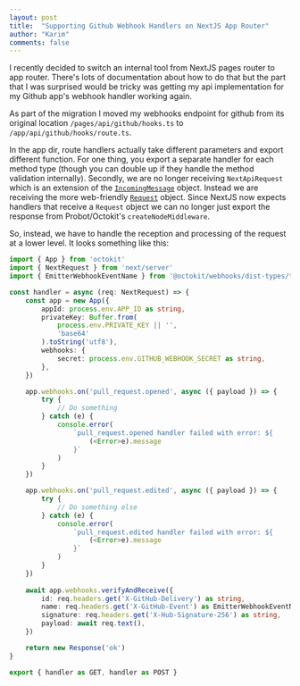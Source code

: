 ```yaml
---
layout: post
title:  "Supporting Github Webhook Handlers on NextJS App Router"
author: "Karim"
comments: false
---
```


I recently decided to switch an internal tool from NextJS pages router to app router.  There's lots of documentation about how to do that but the part that I was surprised would be tricky was getting my api implementation for my Github app's webhook handler working again.  

As part of the migration I moved my webhooks endpoint for github from its original location `/pages/api/github/hooks.ts` to `/app/api/github/hooks/route.ts`.

In the app dir, route handlers actually take different parameters and export different function.  For one thing, you export a separate handler for each method type (though you can double up if they handle the method validation internally).  Secondly, we are no longer receiving `NextApiRequest` which is an extension of the [`IncomingMessage`](https://nodejs.org/api/http.html#class-httpincomingmessage) object.  Instead we are receiving the more web-friendly [`Request`](https://developer.mozilla.org/en-US/docs/Web/API/Request) object.  Since NextJS now expects handlers that receive a `Request` object we can no longer just export the response from Probot/Octokit's `createNodeMiddleware`.  

So, instead, we have to handle the reception and processing of the request at a lower level.  It looks something like this:

```typescript
import { App } from 'octokit'
import { NextRequest } from 'next/server'
import { EmitterWebhookEventName } from '@octokit/webhooks/dist-types/types'

const handler = async (req: NextRequest) => {
    const app = new App({
        appId: process.env.APP_ID as string,
        privateKey: Buffer.from(
            process.env.PRIVATE_KEY || '',
            'base64'
        ).toString('utf8'),
        webhooks: {
            secret: process.env.GITHUB_WEBHOOK_SECRET as string,
        },
    })

    app.webhooks.on('pull_request.opened', async ({ payload }) => {
        try {
            // Do something
        } catch (e) {
            console.error(
                `pull_request.opened handler failed with error: ${
                    (<Error>e).message
                }`
            )
        }
    })

    app.webhooks.on('pull_request.edited', async ({ payload }) => {
        try {
            // Do something else
        } catch (e) {
            console.error(
                `pull_request.edited handler failed with error: ${
                    (<Error>e).message
                }`
            )
        }
    })
    
    await app.webhooks.verifyAndReceive({
        id: req.headers.get('X-GitHub-Delivery') as string,
        name: req.headers.get('X-GitHub-Event') as EmitterWebhookEventName,        
        signature: req.headers.get('X-Hub-Signature-256') as string,
        payload: await req.text(),
    })

    return new Response('ok')
}

export { handler as GET, handler as POST }
```

